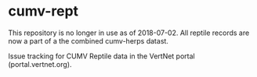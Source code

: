 cumv-rept
=========

This repository is no longer in use as of 2018-07-02. All reptile records are now a part of a the combined cumv-herps datast.

Issue tracking for CUMV Reptile data in the VertNet portal (portal.vertnet.org).
